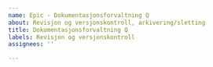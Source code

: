 ```yaml
---
name: Epic - Dokumentasjonsforvaltning Q
about: Revisjon og versjonskontroll, arkivering/sletting
title: Dokumentasjonsforvaltning Q
labels: Revisjon og versjonskontroll
assignees: ''

---
```



